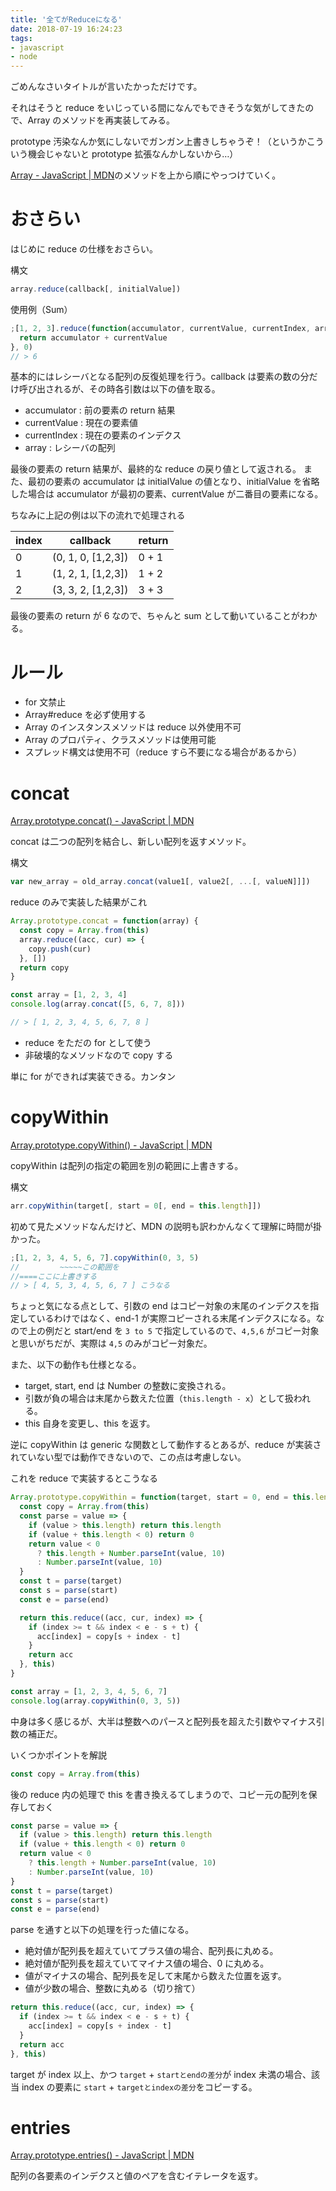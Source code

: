 ```yaml
---
title: '全てがReduceになる'
date: 2018-07-19 16:24:23
tags:
- javascript
- node
---
```


ごめんなさいタイトルが言いたかっただけです。

それはそうと reduce をいじっている間になんでもできそうな気がしてきたので、Array のメソッドを再実装してみる。

<!-- more -->

prototype 汚染なんか気にしないでガンガン上書きしちゃうぞ！（というかこういう機会じゃないと prototype 拡張なんかしないから…）

[Array - JavaScript | MDN](https://developer.mozilla.org/ja/docs/Web/JavaScript/Reference/Global_Objects/Array)のメソッドを上から順にやっつけていく。

<!-- toc -->

# おさらい

はじめに reduce の仕様をおさらい。

<a href="https://developer.mozilla.org/ja/docs/Web/JavaScript/Reference/Global_Objects/Array/reduce" class="embedly-card" data-card-image="0" data-card-controls="0" data-card-align="left"></a>

構文

```js
array.reduce(callback[, initialValue])
```

使用例（Sum）

```js
;[1, 2, 3].reduce(function(accumulator, currentValue, currentIndex, array) {
  return accumulator + currentValue
}, 0)
// > 6
```

基本的にはレシーバとなる配列の反復処理を行う。callback は要素の数の分だけ呼び出されるが、その時各引数は以下の値を取る。

- accumulator : 前の要素の return 結果
- currentValue : 現在の要素値
- currentIndex : 現在の要素のインデクス
- array : レシーバの配列

最後の要素の return 結果が、最終的な reduce の戻り値として返される。
また、最初の要素の accumulator は initialValue の値となり、initialValue を省略した場合は accumulator が最初の要素、currentValue が二番目の要素になる。

ちなみに上記の例は以下の流れで処理される

| index | callback           | return |
| ----- | ------------------ | ------ |
| 0     | (0, 1, 0, [1,2,3]) | 0 + 1  |
| 1     | (1, 2, 1, [1,2,3]) | 1 + 2  |
| 2     | (3, 3, 2, [1,2,3]) | 3 + 3  |

最後の要素の return が 6 なので、ちゃんと sum として動いていることがわかる。

# ルール

- for 文禁止
- Array#reduce を必ず使用する
- Array のインスタンスメソッドは reduce 以外使用不可
- Array のプロパティ、クラスメソッドは使用可能
- スプレッド構文は使用不可（reduce すら不要になる場合があるから）

# concat

[Array.prototype.concat() - JavaScript | MDN](https://developer.mozilla.org/ja/docs/Web/JavaScript/Reference/Global_Objects/Array/concat)

concat は二つの配列を結合し、新しい配列を返すメソッド。

構文

```js
var new_array = old_array.concat(value1[, value2[, ...[, valueN]]])
```

reduce のみで実装した結果がこれ

```js
Array.prototype.concat = function(array) {
  const copy = Array.from(this)
  array.reduce((acc, cur) => {
    copy.push(cur)
  }, [])
  return copy
}

const array = [1, 2, 3, 4]
console.log(array.concat([5, 6, 7, 8]))

// > [ 1, 2, 3, 4, 5, 6, 7, 8 ]
```

- reduce をただの for として使う
- 非破壊的なメソッドなので copy する

単に for ができれば実装できる。カンタン

# copyWithin

[Array.prototype.copyWithin() - JavaScript | MDN](https://developer.mozilla.org/ja/docs/Web/JavaScript/Reference/Global_Objects/Array/copyWithin)

copyWithin は配列の指定の範囲を別の範囲に上書きする。

構文

```js
arr.copyWithin(target[, start = 0[, end = this.length]])
```

初めて見たメソッドなんだけど、MDN の説明も訳わかんなくて理解に時間が掛かった。

```js
;[1, 2, 3, 4, 5, 6, 7].copyWithin(0, 3, 5)
//         ~~~~~この範囲を
//====ここに上書きする
// > [ 4, 5, 3, 4, 5, 6, 7 ] こうなる
```

ちょっと気になる点として、引数の end はコピー対象の末尾のインデクスを指定しているわけではなく、end-1 が実際コピーされる末尾インデクスになる。なので上の例だと start/end を `3 to 5` で指定しているので、`4,5,6` がコピー対象と思いがちだが、実際は `4,5` のみがコピー対象だ。

また、以下の動作も仕様となる。

- target, start, end は Number の整数に変換される。
- 引数が負の場合は末尾から数えた位置（`this.length - x`）として扱われる。
- this 自身を変更し、this を返す。

逆に copyWithin は generic な関数として動作するとあるが、reduce が実装されていない型では動作できないので、この点は考慮しない。

これを reduce で実装するとこうなる

```js
Array.prototype.copyWithin = function(target, start = 0, end = this.length) {
  const copy = Array.from(this)
  const parse = value => {
    if (value > this.length) return this.length
    if (value + this.length < 0) return 0
    return value < 0
      ? this.length + Number.parseInt(value, 10)
      : Number.parseInt(value, 10)
  }
  const t = parse(target)
  const s = parse(start)
  const e = parse(end)

  return this.reduce((acc, cur, index) => {
    if (index >= t && index < e - s + t) {
      acc[index] = copy[s + index - t]
    }
    return acc
  }, this)
}

const array = [1, 2, 3, 4, 5, 6, 7]
console.log(array.copyWithin(0, 3, 5))
```

中身は多く感じるが、大半は整数へのパースと配列長を超えた引数やマイナス引数の補正だ。

いくつかポイントを解説

```js
const copy = Array.from(this)
```

後の reduce 内の処理で this を書き換えるてしまうので、コピー元の配列を保存しておく

```js
const parse = value => {
  if (value > this.length) return this.length
  if (value + this.length < 0) return 0
  return value < 0
    ? this.length + Number.parseInt(value, 10)
    : Number.parseInt(value, 10)
}
const t = parse(target)
const s = parse(start)
const e = parse(end)
```

parse を通すと以下の処理を行った値になる。

- 絶対値が配列長を超えていてプラス値の場合、配列長に丸める。
- 絶対値が配列長を超えていてマイナス値の場合、0 に丸める。
- 値がマイナスの場合、配列長を足して末尾から数えた位置を返す。
- 値が少数の場合、整数に丸める（切り捨て）

```js
return this.reduce((acc, cur, index) => {
  if (index >= t && index < e - s + t) {
    acc[index] = copy[s + index - t]
  }
  return acc
}, this)
```

target が index 以上、かつ `target` + `startとendの差分`が index 未満の場合、該当 index の要素に `start` + `targetとindexの差分`をコピーする。

# entries

[Array.prototype.entries() - JavaScript | MDN](https://developer.mozilla.org/ja/docs/Web/JavaScript/Reference/Global_Objects/Array/entries)

配列の各要素のインデクスと値のペアを含むイテレータを返す。
